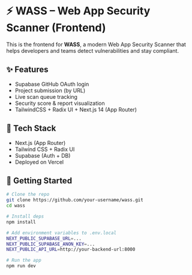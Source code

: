 # ⚡ WASS – Web App Security Scanner (Frontend)

This is the frontend for **WASS**, a modern Web App Security Scanner that helps developers and teams detect vulnerabilities and stay compliant.

## ✨ Features

- Supabase GitHub OAuth login
- Project submission (by URL)
- Live scan queue tracking
- Security score & report visualization
- TailwindCSS + Radix UI + Next.js 14 (App Router)

## 🔧 Tech Stack

- Next.js (App Router)
- Tailwind CSS + Radix UI
- Supabase (Auth + DB)
- Deployed on Vercel

## 🚀 Getting Started

```bash
# Clone the repo
git clone https://github.com/your-username/wass.git
cd wass

# Install deps
npm install

# Add environment variables to .env.local
NEXT_PUBLIC_SUPABASE_URL=...
NEXT_PUBLIC_SUPABASE_ANON_KEY=...
NEXT_PUBLIC_API_URL=http://your-backend-url:8000

# Run the app
npm run dev
